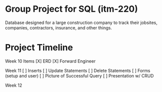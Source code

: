 # Group Project for SQL (itm-220)

Database designed for a large construction company to track their jobsites, companies, contractors, insurance, and other things.


# Project Timeline

Week 10 Items
[X] ERD
[X] Forward Engineer

Week 11
[ ] Inserts
[ ] Update Statements
[ ] Delete Statements
[ ] Forms (setup and user)
[ ] Picture of Successful Query
[ ] Presentation w/ CRUD


Week 12